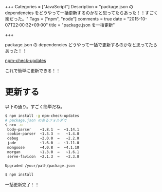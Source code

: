 +++
Categories = ["JavaScript"]
Description = "package.json の dependencies をどうやって一括更新するのかなと思ってたらあった！！すごく楽だった。"
Tags = ["npm", "node"]
comments = true
date = "2015-10-07T22:00:32+09:00"
title = "package.json を一括更新"

+++

package.json の dependencies どうやって一括で更新するのかなと思ってたらあった！！

[npm-check-updates](https://www.npmjs.com/package/npm-check-updates)

これで簡単に更新できる！！

<!--more-->

# 更新する

以下の通り。すごく簡単だね。

~~~bash
$ npm install -g npm-check-updates
# package.json のあるフォルダで
$ ncu -u
 body-parser    ~1.8.1  →  ~1.14.1 
 cookie-parser  ~1.3.3  →   ~1.4.0 
 debug          ~2.0.0  →   ~2.2.0 
 jade           ~1.6.0  →  ~1.11.0 
 mongoose       ~4.0.8  →  ~4.1.10 
 morgan         ~1.3.0  →   ~1.6.1 
 serve-favicon  ~2.1.3  →   ~2.3.0
 
Upgraded /your/path/package.json
 
$ npm install
~~~

一括更新完了！！
